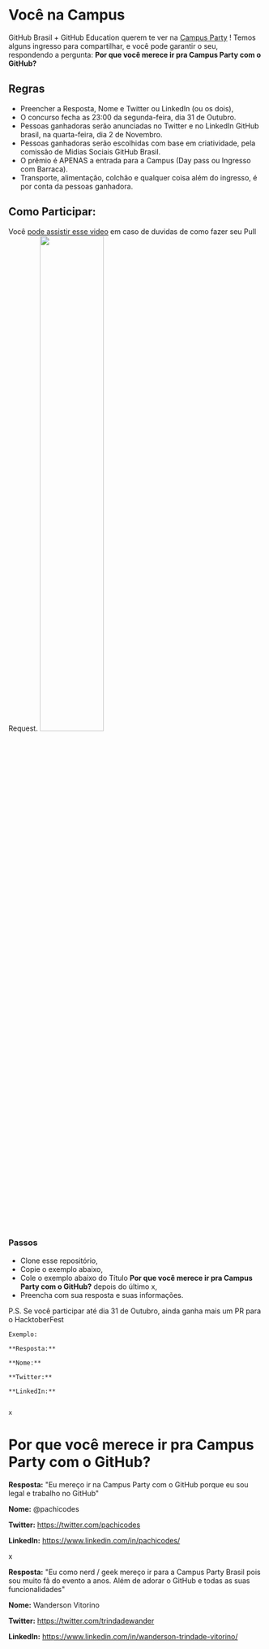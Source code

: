 # Você na Campus
GitHub Brasil + GitHub Education querem te ver na [Campus Party](https://brasil.campus-party.org/cpbr14/) !
Temos alguns ingresso para compartilhar, e você pode garantir o seu, respondendo a pergunta: **Por que você merece ir pra Campus Party com o GitHub?**


## Regras
- Preencher a Resposta,  Nome e Twitter ou LinkedIn (ou os dois),
- O concurso fecha as 23:00 da segunda-feira, dia 31 de Outubro.
- Pessoas ganhadoras serão anunciadas no Twitter e no LinkedIn GitHub brasil, na quarta-feira,  dia 2 de Novembro.
- Pessoas ganhadoras serão escolhidas com base em criatividade, pela comissão de Midias Sociais GitHub Brasil.
- O prêmio é APENAS a entrada para a Campus (Day pass ou Ingresso com Barraca). 
- Transporte, alimentação, colchão e qualquer coisa além do ingresso, é por conta da pessoas ganhadora.

## Como Participar: 
Você [pode assistir esse video](https://youtu.be/rYdyWpBXPHc) em caso de duvidas de como fazer seu Pull Request.
[<img src="https://twitter.com/GitHubBrasil/photo" width="50%">](https://youtu.be/rYdyWpBXPHc "Como participar do concurso: Você na Campus com o Github!")

### Passos
- Clone esse repositório,
- Copie  o exemplo abaixo, 
- Cole o exemplo abaixo do Título **Por que você merece ir pra Campus Party com o GitHub?** depois do último x,
- Preencha com sua resposta e suas informações.

P.S. Se você participar até dia 31 de Outubro, ainda ganha mais um PR para o HacktoberFest

```
Exemplo:

**Resposta:** 

**Nome:**

**Twitter:**

**LinkedIn:** 


x

```

# Por que você merece ir pra Campus Party com o GitHub?
**Resposta:** "Eu mereço ir na Campus Party com o GitHub porque eu sou legal e trabalho no GitHub" 

**Nome:** @pachicodes 

**Twitter:** https://twitter.com/pachicodes

**LinkedIn:**  https://www.linkedin.com/in/pachicodes/

x

**Resposta:** "Eu como nerd / geek mereço ir para a Campus Party Brasil pois sou muito fã do evento a anos. Além de adorar o GitHub e todas as suas funcionalidades" 

**Nome:** Wanderson Vitorino

**Twitter:** https://twitter.com/trindadewander

**LinkedIn:**  https://www.linkedin.com/in/wanderson-trindade-vitorino/
